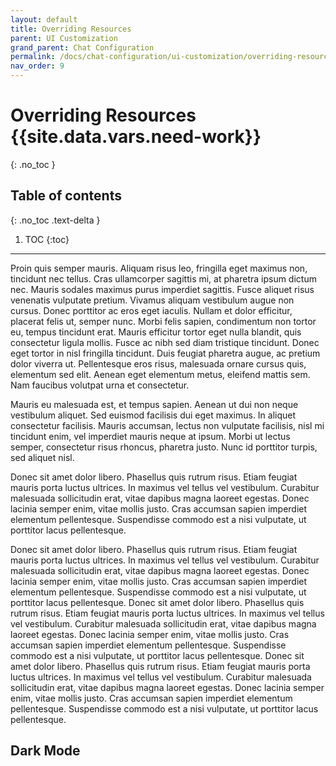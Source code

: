 ```yaml
---
layout: default
title: Overriding Resources
parent: UI Customization
grand_parent: Chat Configuration 
permalink: /docs/chat-configuration/ui-customization/overriding-resources
nav_order: 9
---
```


# Overriding Resources {{site.data.vars.need-work}}
{: .no_toc }

## Table of contents
{: .no_toc .text-delta }

1. TOC
{:toc}

---

Proin quis semper mauris. Aliquam risus leo, fringilla eget maximus non, tincidunt nec tellus. Cras ullamcorper sagittis mi, at pharetra ipsum dictum nec. 
Mauris sodales maximus purus imperdiet sagittis. 
Fusce aliquet risus venenatis vulputate pretium. Vivamus aliquam vestibulum augue non cursus. Donec porttitor ac eros eget iaculis. Nullam et dolor efficitur, placerat felis ut, semper nunc. 
Morbi felis sapien, condimentum non tortor eu, tempus tincidunt erat. 
Mauris efficitur tortor eget nulla blandit, quis consectetur ligula mollis. 
Fusce ac nibh sed diam tristique tincidunt. 
Donec eget tortor in nisl fringilla tincidunt. 
Duis feugiat pharetra augue, ac pretium dolor viverra ut. 
Pellentesque eros risus, malesuada ornare cursus quis, elementum sed elit. 
Aenean eget elementum metus, eleifend mattis sem. 
Nam faucibus volutpat urna et consectetur.

Mauris eu malesuada est, et tempus sapien. 
Aenean ut dui non neque vestibulum aliquet. Sed euismod facilisis dui eget maximus. 
In aliquet consectetur facilisis. Mauris accumsan, lectus non vulputate facilisis, nisl mi tincidunt enim, vel imperdiet mauris neque at ipsum. 
Morbi ut lectus semper, consectetur risus rhoncus, pharetra justo. 
Nunc id porttitor turpis, sed aliquet nisl.

Donec sit amet dolor libero. Phasellus quis rutrum risus. 
Etiam feugiat mauris porta luctus ultrices. 
In maximus vel tellus vel vestibulum. 
Curabitur malesuada sollicitudin erat, vitae dapibus magna laoreet egestas. 
Donec lacinia semper enim, vitae mollis justo. 
Cras accumsan sapien imperdiet elementum pellentesque. 
Suspendisse commodo est a nisi vulputate, ut porttitor lacus pellentesque.

Donec sit amet dolor libero. Phasellus quis rutrum risus. 
Etiam feugiat mauris porta luctus ultrices. 
In maximus vel tellus vel vestibulum. 
Curabitur malesuada sollicitudin erat, vitae dapibus magna laoreet egestas. 
Donec lacinia semper enim, vitae mollis justo. 
Cras accumsan sapien imperdiet elementum pellentesque. 
Suspendisse commodo est a nisi vulputate, ut porttitor lacus pellentesque.
Donec sit amet dolor libero. Phasellus quis rutrum risus. 
Etiam feugiat mauris porta luctus ultrices. 
In maximus vel tellus vel vestibulum. 
Curabitur malesuada sollicitudin erat, vitae dapibus magna laoreet egestas. 
Donec lacinia semper enim, vitae mollis justo. 
Cras accumsan sapien imperdiet elementum pellentesque. 
Suspendisse commodo est a nisi vulputate, ut porttitor lacus pellentesque.
Donec sit amet dolor libero. Phasellus quis rutrum risus. 
Etiam feugiat mauris porta luctus ultrices. 
In maximus vel tellus vel vestibulum. 
Curabitur malesuada sollicitudin erat, vitae dapibus magna laoreet egestas. 
Donec lacinia semper enim, vitae mollis justo. 
Cras accumsan sapien imperdiet elementum pellentesque. 
Suspendisse commodo est a nisi vulputate, ut porttitor lacus pellentesque.


## Dark Mode